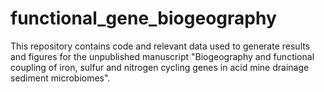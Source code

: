 # functional_gene_biogeography
This repository contains code and relevant data used to generate results and figures for the unpublished manuscript "Biogeography and functional coupling of iron, sulfur and nitrogen cycling genes in acid mine drainage sediment microbiomes".
